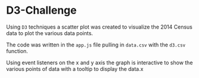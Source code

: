 # D3-Challenge

Using `D3` techniques a scatter plot was created to visualize the 2014 Census data to plot the various data points. 

The code was written in the `app.js` file pulling in `data.csv` with the `d3.csv` function. 

Using event listeners on the x and y axis the graph is interactive to show the various points of data with a tooltip to display the data.x